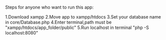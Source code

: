 Steps for anyone who want to run this app:

1.Download xampp
2.Move app to xampp/htdocs
3.Set your database name in core/Database.php 
4.Enter terminal,path must be "xampp/htdocs/app_folder/public"
5.Run localhost in terminal "php -S localhost:8080"
